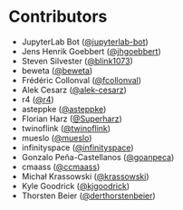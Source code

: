 # Contributors

* JupyterLab Bot ([@jupyterlab-bot](https://crowdin.com/profile/jupyterlab-bot))
* Jens Henrik Goebbert ([@jhgoebbert](https://crowdin.com/profile/jhgoebbert))
* Steven Silvester ([@blink1073](https://crowdin.com/profile/blink1073))
* beweta ([@beweta](https://crowdin.com/profile/beweta))
* Frédéric Collonval ([@fcollonval](https://crowdin.com/profile/fcollonval))
* Alek Cesarz ([@alek-cesarz](https://crowdin.com/profile/alek-cesarz))
* r4 ([@r4](https://crowdin.com/profile/r4))
* asteppke ([@asteppke](https://crowdin.com/profile/asteppke))
* Florian Harz ([@Superharz](https://crowdin.com/profile/Superharz))
* twinoflink ([@twinoflink](https://crowdin.com/profile/twinoflink))
* mueslo ([@mueslo](https://crowdin.com/profile/mueslo))
* infinityspace ([@infinityspace](https://crowdin.com/profile/infinityspace))
* Gonzalo Peña-Castellanos ([@goanpeca](https://crowdin.com/profile/goanpeca))
* cmaass ([@ccmaass](https://crowdin.com/profile/ccmaass))
* Michał Krassowski ([@krassowski](https://crowdin.com/profile/krassowski))
* Kyle Goodrick ([@kjgoodrick](https://crowdin.com/profile/kjgoodrick))
* Thorsten Beier ([@derthorstenbeier](https://crowdin.com/profile/derthorstenbeier))
